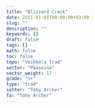 ```yaml
---
title: "Blizzard Crack"
date: 2011-01-01T00:00:00+03:00
slug: ""
description: ""
keywords: []
draft: false
tags: []
math: false
toc: false
topo: "Veikkola Trad"
sector: "Pääseinä"
sector_weight: 17
grade: "5+"
type: "trad"
setter: "Toby Archer"
fa: "Toby Archer"
---
```




